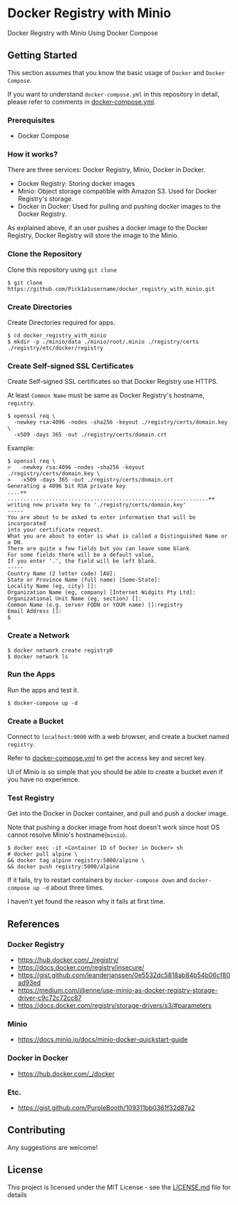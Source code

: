 # Docker Registry with Minio

Docker Registry with Minio Using Docker Compose

## Getting Started

This section assumes that you know the basic usage of `Docker` and `Docker Compose`.

If you want to understand `docker-compose.yml` in this repository in detail, please refer to comments in  [docker-compose.yml](docker-compose.yml).


### Prerequisites

* Docker Compose


### How it works?

There are three services: Docker Registry, Minio, Docker in Docker.

* Docker Registry: Storing docker images
* Minio: Object storage compatible with Amazon S3. Used for Docker Registry's storage.
* Docker in Docker: Used for pulling and pushing docker images to the Docker Registry.

As explained above, if an user pushes a docker image to the Docker Registry, Docker Registry will store the image to the Minio.


### Clone the Repository

Clone this repository using `git clone`

```
$ git clone https://github.com/Pick1a1username/docker_registry_with_minio.git
```

### Create Directories

Create Directories required for apps.

```
$ cd docker_registry_with_minio
$ mkdir -p ./minio/data ./minio/root/.minio ./registry/certs ./registry/etc/docker/registry
```


### Create Self-signed SSL Certificates

Create Self-signed SSL certificates so that Docker Registry use HTTPS.

At least `Common Name` must be same as Docker Registry's hostname, `registry`.

```
$ openssl req \
  -newkey rsa:4096 -nodes -sha256 -keyout ./registry/certs/domain.key \
  -x509 -days 365 -out ./registry/certs/domain.crt
```


Example:
```
$ openssl req \
>   -newkey rsa:4096 -nodes -sha256 -keyout ./registry/certs/domain.key \
>   -x509 -days 365 -out ./registry/certs/domain.crt
Generating a 4096 bit RSA private key
....++
...............................................................++
writing new private key to './registry/certs/domain.key'
-----
You are about to be asked to enter information that will be incorporated
into your certificate request.
What you are about to enter is what is called a Distinguished Name or a DN.
There are quite a few fields but you can leave some blank
For some fields there will be a default value,
If you enter '.', the field will be left blank.
-----
Country Name (2 letter code) [AU]:
State or Province Name (full name) [Some-State]:
Locality Name (eg, city) []:
Organization Name (eg, company) [Internet Widgits Pty Ltd]:
Organizational Unit Name (eg, section) []:
Common Name (e.g. server FQDN or YOUR name) []:registry
Email Address []:
$
```


### Create a Network

```
$ docker network create registry0
$ docker network ls
```


### Run the Apps

Run the apps and test it.

```
$ docker-compose up -d
```


### Create a Bucket

Connect to `localhost:9000` with a web browser, and create a bucket named `registry`.

Refer to [docker-compose.yml](docker-compose.yml) to get the access key and secret key.

UI of Minio is so simple that you should be able to create a bucket even if you have no experience.


### Test Registry

Get into the Docker in Docker container, and pull and push a docker image.

Note that pushing a docker image from host doesn't work since host OS cannot resolve Minio's hostname(`minio`).

```
$ docker exec -it <Container ID of Docker in Docker> sh
# docker pull alpine \
&& docker tag alpine registry:5000/alpine \
&& docker push registry:5000/alpine
```

If it fails, try to restart containers by `docker-compose down` and `docker-compose up -d` about three times.

I haven't yet found the reason why it fails at first time.


## References

### Docker Registry

* https://hub.docker.com/_/registry/
* https://docs.docker.com/registry/insecure/
* https://gist.github.com/leanderjanssen/0e5532dc5818ab84b54b06cf80ad93ed
* https://medium.com/@enne/use-minio-as-docker-registry-storage-driver-c9c72c72cc87
* https://docs.docker.com/registry/storage-drivers/s3/#parameters


### Minio

* https://docs.minio.io/docs/minio-docker-quickstart-guide


### Docker in Docker

* https://hub.docker.com/_/docker

### Etc.

* https://gist.github.com/PurpleBooth/109311bb0361f32d87a2

## Contributing

Any suggestions are welcome!


## License

This project is licensed under the MIT License - see the [LICENSE.md](LICENSE.md) file for details
